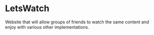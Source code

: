 # LetsWatch

Website that will allow groups of friends to watch the same content and enjoy with various other implementations.
 
 

